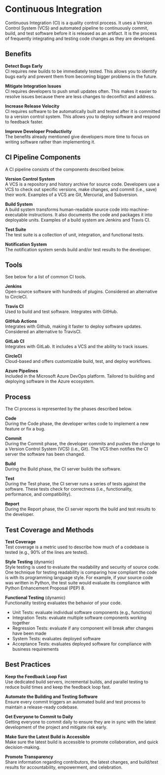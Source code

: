 # Continuous Integration
Continuous Integration (CI) is a quality control process. It uses a Version Control System (VCS) and automated pipeline to continuously commit, build, and test software before it is released as an artifact. It is the process of frequently integrating and testing code changes as they are developed.

## Benefits
**Detect Bugs Early**  
CI requires new builds to be immediately tested. This allows you to identify bugs early and prevent them from becoming bigger problems in the future. 

**Mitigate Integration Issues**  
CI requires developers to push small updates often. This makes it easier to resolve issues because there are less changes to deconflict and address. 

**Increase Release Velocity**  
CI requires software to be automatically built and tested after it is committed to a version control system. This allows you to deploy software and respond to feedback faster. 

**Improve Developer Productivity**  
The benefits already mentioned give developers more time to focus on writing software rather than implementing it. 

## CI Pipeline Components
A CI pipeline consists of the components described below. 

**Version Control System**  
A VCS is a repository and history archive for source code. Developers use a VCS to check out specific versions, make changes, and commit (i.e., save) their work. Examples of a VCS are Git, Mercurial, and Subversion. 

**Build System**  
A build system transforms human-readable source code into machine-executable instructions. It also documents the code and packages it into deployable units. Examples of a build system are Jenkins and Travis CI. 

**Test Suite**  
The test suite is a collection of unit, integration, and functional tests. 

**Notification System**  
The notification system sends build and/or test results to the developer. 

## Tools
See below for a list of common CI tools. 

**Jenkins**  
Open-source software with hundreds of plugins. Considered an alternative to CircleCI. 

**Travis CI**  
Used to build and test software. Integrates with GitHub. 

**GitHub Actions**  
Integrates with Github, making it faster to deploy software updates. Considered an alternative to TravisCI. 

**GitLab CI**  
Integrates with GitLab. It includes a VCS and the ability to track issues. 

**CircleCI**  
Cloud-based and offers customizable build, test, and deploy workflows. 

**Azure Pipelines**  
Included in the Microsoft Azure DevOps platform. Tailored to building and deploying software in the Azure ecosystem. 

## Process
The CI process is represented by the phases described below. 

**Code**  
During the Code phase, the developer writes code to implement a new feature or fix a bug. 

**Commit**  
During the Commit phase, the developer commits and pushes the change to a Version Control System (VCS) (i.e., Git). The VCS then notifies the CI server the software has been changed. 

**Build**  
During the Build phase, the CI server builds the software. 

**Test**  
During the Test phase, the CI server runs a series of tests against the software. These tests check for correctness (i.e., functionality, performance, and compatibility). 

**Report**  
During the Report phase, the CI server reports the build and test results to the developer. 

## Test Coverage and Methods
**Test Coverage**  
Test coverage is a metric used to describe how much of a codebase is tested (e.g., 90% of the lines are tested). 

**Style Testing** (dynamic)  
Style testing is used to evaluate the readability and security of source code. One technique for testing readability is comparing how compliant the code is with its programming language style. For example, if your source code was written in Python, the test suite would evaluate its compliance with Python Enhancement Proposal (PEP) 8. 

**Functional Testing** (dynamic)  
Functionality testing evaluates the behavior of your code. 
* Unit Tests: evaluate individual software components (e.g., functions)
* Integration Tests: evaluate multiple software components working together
* Regression Tests: evaluate if any component will break after changes have been made
* System Tests: evaluates deployed software 
* Acceptance Tests: evaluates deployed software for compliance with business requirements

## Best Practices
**Keep the Feedback Loop Fast**  
Use dedicated build servers, incremental builds, and parallel testing to reduce build times and keep the feedback loop fast. 

**Automate the Building and Testing Software**  
Ensure every commit triggers an automated build and test process to maintain a release-ready codebase. 

**Get Everyone to Commit to Daily**  
Getting everyone to commit daily to ensure they are in sync with the latest development of the project and mitigate risk early. 

**Make Sure the Latest Build is Accessible**  
Make sure the latest build is accessible to promote collaboration, and quick decision-making.

**Promote Transparency**  
Share information regarding contributors, the latest changes, and build/test results for accountability, empowerment, and celebration. 
